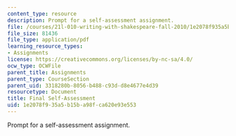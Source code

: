 ```yaml
---
content_type: resource
description: Prompt for a self-assessment assignment.
file: /courses/21l-010-writing-with-shakespeare-fall-2010/1e2078f935a5b15ba98fca620e93e553_MIT21L_010F10_assn09.pdf
file_size: 81436
file_type: application/pdf
learning_resource_types:
- Assignments
license: https://creativecommons.org/licenses/by-nc-sa/4.0/
ocw_type: OCWFile
parent_title: Assignments
parent_type: CourseSection
parent_uid: 3318280b-8056-b488-c93d-d8e4677e4d39
resourcetype: Document
title: Final Self-Assessment
uid: 1e2078f9-35a5-b15b-a98f-ca620e93e553
---
```

Prompt for a self-assessment assignment.